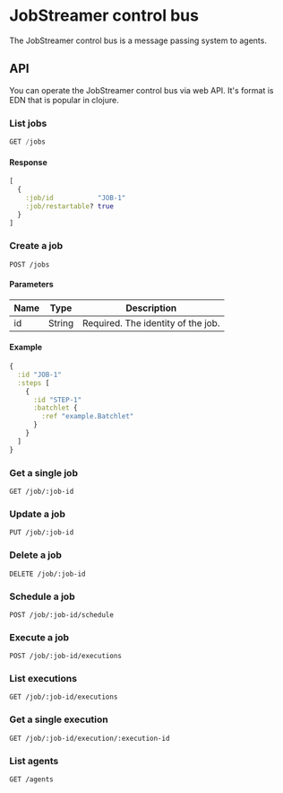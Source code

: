 # JobStreamer control bus

The JobStreamer control bus is a message passing system to agents.

## API

You can operate the JobStreamer control bus via web API. It's format is EDN that is popular in clojure.

### List jobs  

```java
GET /jobs
```

#### Response

```clojure
[
  {
    :job/id           "JOB-1"
    :job/restartable? true
  }
]
```

### Create a job

```
POST /jobs
```

#### Parameters

|Name|Type|Description|
|----|----|-----------|
|id|String|Required. The identity of the job.|

#### Example

```clojure
{
  :id "JOB-1"
  :steps [
    {
      :id "STEP-1"
      :batchlet {
        :ref "example.Batchlet"
      }
    }
  ]
}
```

### Get a single job

```
GET /job/:job-id
```

### Update a job

```
PUT /job/:job-id
```

### Delete a job

```
DELETE /job/:job-id
```

### Schedule a job

```
POST /job/:job-id/schedule
```

### Execute a job

```
POST /job/:job-id/executions
```

### List executions

```
GET /job/:job-id/executions
```

### Get a single execution

```
GET /job/:job-id/execution/:execution-id
```

### List agents

```
GET /agents
```
```
